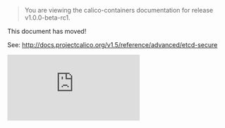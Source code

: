 > You are viewing the calico-containers documentation for release v1.0.0-beta-rc1.

This document has moved!

See: http://docs.projectcalico.org/v1.5/reference/advanced/etcd-secure

[![Analytics](https://calico-ga-beacon.appspot.com/UA-52125893-3/calico-containers/docs/EtcdSecureCluster.md?pixel)](https://github.com/igrigorik/ga-beacon)
